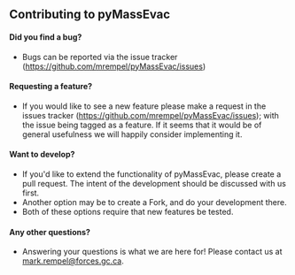 ## Contributing to pyMassEvac

#### **Did you find a bug?**

* Bugs can be reported via the issue tracker (https://github.com/mrempel/pyMassEvac/issues)

#### **Requesting a feature?**

* If you would like to see a new feature please make a request in the issues tracker 
(https://github.com/mrempel/pyMassEvac/issues); with the issue being tagged as a feature. 
If it seems that it would be of general usefulness we will happily consider implementing it.

#### **Want to develop?**

* If you'd like to extend the functionality of pyMassEvac, please create a pull request. The intent of the development should be discussed with us first. 
* Another option may be to create a Fork, and do your development there.
* Both of these options require that new features be tested.

#### **Any other questions?**

* Answering your questions is what we are here for! Please contact us at mark.rempel@forces.gc.ca.


